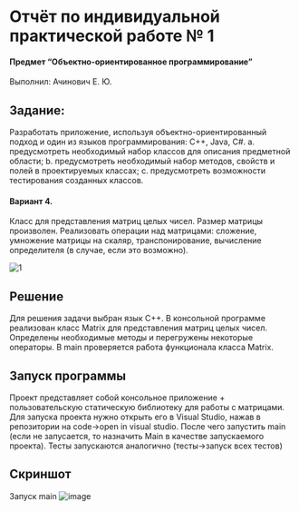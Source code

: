 # Отчёт по индивидуальной практической работе № 1
#### Предмет “Объектно-ориентированное программирование”

Выполнил: Ачинович Е. Ю.


## Задание:
Разработать приложение, используя объектно-ориентированный подход и один из языков программирования: C++, Java, C#.
a. предусмотреть необходимый набор классов для описания
предметной области;
b. предусмотреть необходимый набор методов, свойств и полей в
проектируемых классах;
c. предусмотреть возможности тестирования созданных классов. 

#### Вариант 4.
 Класс для представления матриц целых чисел. Размер матрицы произволен. Реализовать операции над матрицами: сложение, умножение матрицы на скаляр, транспонирование, вычисление определителя (в случае, если это возможно).
 
![1](https://user-images.githubusercontent.com/75760235/212567212-7b686132-3f4f-4027-819f-6285ab4f73ab.png)


## Решение
Для решения задачи выбран язык С++. 
В консольной программе реализован класс Matrix для представления матриц целых чисел. Определены необходимые методы и перегружены некоторые операторы. В main проверяется работа функционала класса Matrix.




## Запуск программы
Проект представляет собой консольное приложение + пользовательскую статическую библиотеку для работы с матрицами. Для запуска проекта нужно открыть его в Visual Studio, нажав в репозитории на code->open in visual studio. После чего запустить main (если не запусается, то назначить Main в качестве запускаемого проекта). Тесты запускаются аналогично (тесты->запуск всех тестов)

## Скриншот
Запуск main
![image](https://user-images.githubusercontent.com/75760235/212567228-dfcc04b9-3007-4a52-88d6-86967c33e318.png)

